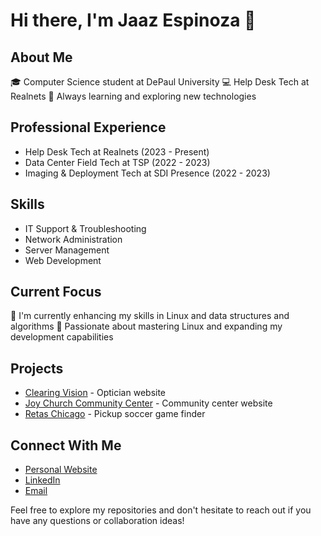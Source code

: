 # Hi there, I'm Jaaz Espinoza 👋

## About Me
🎓 Computer Science student at DePaul University
💻 Help Desk Tech at Realnets
🌱 Always learning and exploring new technologies

## Professional Experience
- Help Desk Tech at Realnets (2023 - Present)
- Data Center Field Tech at TSP (2022 - 2023)
- Imaging & Deployment Tech at SDI Presence (2022 - 2023)

## Skills
- IT Support & Troubleshooting
- Network Administration
- Server Management
- Web Development

## Current Focus
🔭 I'm currently enhancing my skills in Linux and data structures and algorithms
🌟 Passionate about mastering Linux and expanding my development capabilities

## Projects
- [Clearing Vision](https://github.com/jaazespinoza/clearing-vision) - Optician website
- [Joy Church Community Center](https://github.com/jaazespinoza/joy-church-cc) - Community center website
- [Retas Chicago](https://github.com/jaazespinoza/retas-chicago) - Pickup soccer game finder

## Connect With Me
- [Personal Website](https://jaazespinoza.com)
- [LinkedIn](https://www.linkedin.com/in/jaazespinoza)
- [Email](mailto:jaazespinoza@protonmail.com)

Feel free to explore my repositories and don't hesitate to reach out if you have any questions or collaboration ideas!
